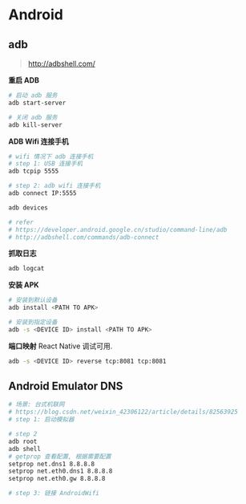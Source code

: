 # Android

## adb

> <http://adbshell.com/>

**重启 ADB**

```bash
# 启动 adb 服务
adb start-server

# 关闭 adb 服务
adb kill-server
```

**ADB Wifi 连接手机**

```bash
# wifi 情况下 adb 连接手机
# step 1: USB 连接手机
adb tcpip 5555

# step 2: adb wifi 连接手机
adb connect IP:5555

adb devices

# refer
# https://developer.android.google.cn/studio/command-line/adb
# http://adbshell.com/commands/adb-connect
```

**抓取日志**

```bash
adb logcat
```

**安装 APK**

```bash
# 安装到默认设备
adb install <PATH TO APK>

# 安装到指定设备
adb -s <DEVICE ID> install <PATH TO APK>
```

**端口映射** React Native 调试可用.

```bash
adb -s <DEVICE ID> reverse tcp:8081 tcp:8081
```

## Android Emulator DNS

```bash
# 场景: 台式机联网
# https://blog.csdn.net/weixin_42306122/article/details/82563925
# step 1: 启动模拟器

# step 2
adb root
adb shell
# getprop 查看配置, 根据需要配置
setprop net.dns1 8.8.8.8
setprop net.eth0.dns1 8.8.8.8
setprop net.eth0.gw 8.8.8.8

# step 3: 链接 AndroidWifi
```
